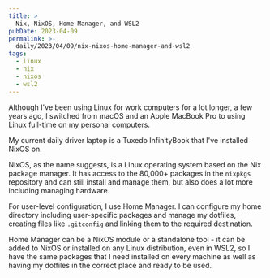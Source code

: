 ```yaml
---
title: >
  Nix, NixOS, Home Manager, and WSL2
pubDate: 2023-04-09
permalink: >-
  daily/2023/04/09/nix-nixos-home-manager-and-wsl2
tags:
  - linux
  - nix
  - nixos
  - wsl2
---
```


Although I've been using Linux for work computers for a lot longer, a few years ago, I switched from macOS and an Apple MacBook Pro to using Linux full-time on my personal computers.

My current daily driver laptop is a Tuxedo InfinityBook that I've installed NixOS on.

NixOS, as the name suggests, is a Linux operating system based on the Nix package manager. It has access to the 80,000+ packages in the `nixpkgs` repository and can still install and manage them, but also does a lot more including managing hardware.

For user-level configuration, I use Home Manager. I can configure my home directory including user-specific packages and manage my dotfiles, creating files like `.gitconfig` and linking them to the required destination.

Home Manager can be a NixOS module or a standalone tool - it can be added to NixOS or installed on any Linux distribution, even in WSL2, so I have the same packages that I need installed on every machine as well as having my dotfiles in the correct place and ready to be used.
